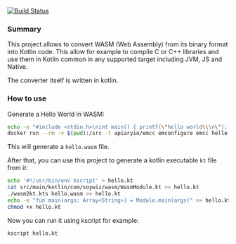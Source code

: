 [![Build Status](https://travis-ci.org/soywiz/wasm2kt.svg?branch=master)](https://travis-ci.org/soywiz/wasm2kt)

### Summary

This project allows to convert WASM (Web Assembly) from its binary format into Kotlin code.
This allow for example to compile C or C++ libraries and use them in Kotlin common
in any supported target including JVM, JS and Native.

The converter itself is written in kotlin.

### How to use

Generate a Hello World in WASM:

```bash
echo -e "#include <stdio.h>\nint main() { printf(\"hello world\\\n\"); for (int n = 0; n < 10; n++) printf(\"%d,\", n); printf(\"\\\n\"); return 0; }" > hello.c
docker run --rm -v $(pwd):/src -t apiaryio/emcc emconfigure emcc hello.c -o hello -O3 -s WASM=1
```

This will generate a `hello.wasm` file.

After that, you can use this project to generate a kotlin executable `kt` file from it:

```bash
echo '#!/usr/bin/env kscript' > hello.kt
cat src/main/kotlin/com/soywiz/wasm/WasmModule.kt >> hello.kt
./wasm2kt.kts hello.wasm >> hello.kt
echo -e "fun main(args: Array<String>) = Module.main(args)" >> hello.kt
chmod +x hello.kt
```

Now you can run it using kscript for example:

```bash
kscript hello.kt
```
